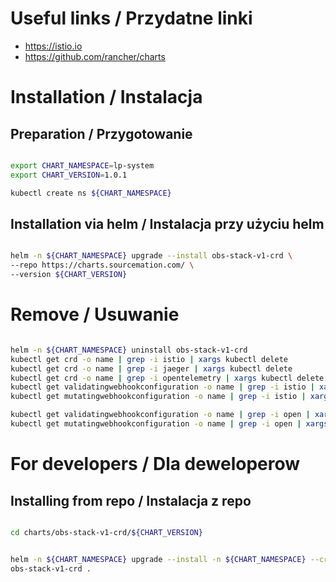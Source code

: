 # Useful links / Przydatne linki

- https://istio.io
- https://github.com/rancher/charts

# Installation / Instalacja

## Preparation / Przygotowanie

```bash

export CHART_NAMESPACE=lp-system
export CHART_VERSION=1.0.1

kubectl create ns ${CHART_NAMESPACE}

```

## Installation via helm / Instalacja przy użyciu helm

``` bash

helm -n ${CHART_NAMESPACE} upgrade --install obs-stack-v1-crd \
--repo https://charts.sourcemation.com/ \
--version ${CHART_VERSION}

```

# Remove / Usuwanie

```bash

helm -n ${CHART_NAMESPACE} uninstall obs-stack-v1-crd
kubectl get crd -o name | grep -i istio | xargs kubectl delete
kubectl get crd -o name | grep -i jaeger | xargs kubectl delete 
kubectl get crd -o name | grep -i opentelemetry | xargs kubectl delete 
kubectl get validatingwebhookconfiguration -o name | grep -i istio | xargs kubectl delete 
kubectl get mutatingwebhookconfiguration -o name | grep -i istio | xargs kubectl delete

kubectl get validatingwebhookconfiguration -o name | grep -i open | xargs kubectl delete
kubectl get mutatingwebhookconfiguration -o name | grep -i open | xargs kubectl delete

```

# For developers / Dla deweloperow

## Installing from repo / Instalacja z repo

```bash

cd charts/obs-stack-v1-crd/${CHART_VERSION}


helm -n ${CHART_NAMESPACE} upgrade --install -n ${CHART_NAMESPACE} --create-namespace \
obs-stack-v1-crd . 

```

